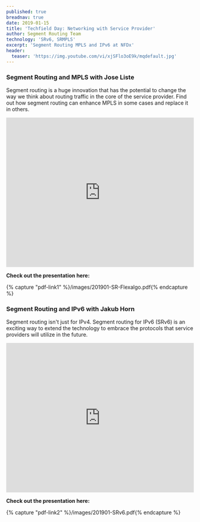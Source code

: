 ```yaml
---
published: true
breadnav: true
date: 2019-01-15
title: 'Techfield Day: Networking with Service Provider'
author: Segment Routing Team
technology: 'SRv6, SRMPLS'
excerpt: 'Segment Routing MPLS and IPv6 at NFDx'
header:
  teaser: 'https://img.youtube.com/vi/xjSFlo3oE9k/mqdefault.jpg'
---    
```


### Segment Routing and MPLS with Jose Liste

Segment routing is a huge innovation that has the potential to change the way we think about routing traffic in the core of the service provider. Find out how segment routing can enhance MPLS in some cases and replace it in others.

<iframe width="100%" height="400px" src="https://www.youtube.com/embed/xjSFlo3oE9k" frameborder="0" allowfullscreen></iframe>

**Check out the presentation here:**

{% capture "pdf-link1" %}/images/201901-SR-Flexalgo.pdf{% endcapture %}
<script src="{{ 'assets/js/pdfobject.min.js' | relative_url }}"></script>
<div class="fitvidsignore" id="pdf1"></div>

<script>PDFObject.embed(" {{ pdf-link1 }} ", "#pdf1", {height: "21.5em", width: "31.3em"});</script>


### Segment Routing and IPv6 with Jakub Horn

Segment routing isn't just for IPv4. Segment routing for IPv6 (SRv6) is an exciting way to extend the technology to embrace the protocols that service providers will utilize in the future.

<iframe width="100%" height="400px" src="https://www.youtube.com/embed/jxkAc6CsadU" frameborder="0" allowfullscreen></iframe>

**Check out the presentation here:**

{% capture "pdf-link2" %}/images/201901-SRv6.pdf{% endcapture %}

<script src="{{ 'assets/js/pdfobject.min.js' | relative_url }}"></script>
<div class="fitvidsignore" id="pdf2"></div>

<script>PDFObject.embed(" {{ pdf-link2 }} ", "#pdf2", {height: "21.5em", width: "31.3em"});</script>
